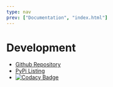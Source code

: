 ```yaml
---
type: nav
prev: ["Documentation", "index.html"]
---
```


# Development

  - [Github Repository](https://github.com/falkr/supermark)
  - [PyPi Listing](https://pypi.org/project/supermark/)
  - [![Codacy Badge](https://api.codacy.com/project/badge/Grade/fd3d2a790647466692ce54258a798273)](https://www.codacy.com/app/falkr/supermark?utm_source=github.com&amp;utm_medium=referral&amp;utm_content=falkr/supermark&amp;utm_campaign=Badge_Grade)